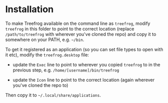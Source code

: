 Installation
===

To make Treefrog available on the command line as `treefrog`, modify `treefrog` in this folder to point to the correct location (replace `/path/to/treefrog` with wherever you've cloned the repo) and copy it to somewhere on your PATH, e.g. `~/bin`.

To get it registered as an application (so you can set file types to open with it etc), modify the `treefrog.desktop` file:

- update the `Exec` line to point to wherever you copied `treefrog` to in the previous step, e.g. `/home/[username]/bin/treefrog`

- update the `Icon` line to point to the correct location (again wherever you've cloned the repo to)

Then copy it to `~/.local/share/applications`.
